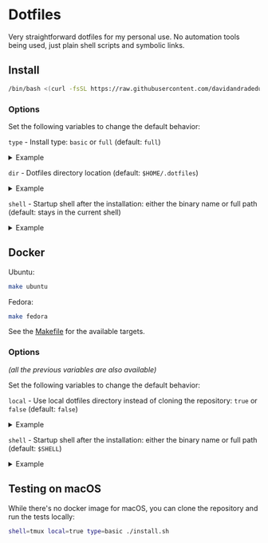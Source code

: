 # Dotfiles

Very straightforward dotfiles for my personal use. No automation tools being used, just plain shell scripts and symbolic links.

## Install

```sh
/bin/bash <(curl -fsSL https://raw.githubusercontent.com/davidandradeduarte/dot/HEAD/install.sh)
```

### Options

Set the following variables to change the default behavior:

`type` - Install type: `basic` or `full` (default: `full`)

<details>
  <summary>Example</summary>
  
```sh
type=basic /bin/bash <(curl -fsSL https://raw.githubusercontent.com/davidandradeduarte/dot/HEAD/install.sh)
```

</details>

`dir` - Dotfiles directory location (default: `$HOME/.dotfiles`)

<details>
  <summary>Example</summary>
  
```sh
dir=$HOME/.dotfiles /bin/bash <(curl -fsSL https://raw.githubusercontent.com/davidandradeduarte/dot/HEAD/install.sh)
```

</details>

`shell` - Startup shell after the installation: either the binary name or full path (default: stays in the current shell)

<details>
  <summary>Example</summary>
  
```sh
shell=tmux /bin/bash <(curl -fsSL https://raw.githubusercontent.com/davidandradeduarte/dot/HEAD/install.sh)
```

</details>

## Docker

Ubuntu:

```sh
make ubuntu
```

Fedora:

```sh
make fedora
```

See the [Makefile](Makefile) for the available targets.

### Options

_(all the previous variables are also available)_

Set the following variables to change the default behavior:

`local` - Use local dotfiles directory instead of cloning the repository: `true` or `false` (default: `false`)

<details>
  <summary>Example</summary>
  
```sh
make ubuntu local=true
```

</details>

`shell` - Startup shell after the installation: either the binary name or full path (default: `$SHELL`)

<details>
  <summary>Example</summary>
  
```sh
make ubuntu shell=/bin/zsh
```

</details>

## Testing on macOS

While there's no docker image for macOS, you can clone the repository and run the tests locally:

```sh
shell=tmux local=true type=basic ./install.sh
```
